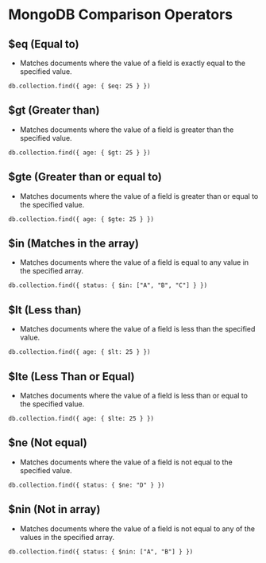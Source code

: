 # MongoDB Comparison Operators

## $eq (Equal to)
- Matches documents where the value of a field is exactly equal to the specified value.
```
db.collection.find({ age: { $eq: 25 } })
```
## $gt (Greater than)
- Matches documents where the value of a field is greater than the specified value.
```
db.collection.find({ age: { $gt: 25 } })
```
## $gte (Greater than or equal to)
- Matches documents where the value of a field is greater than or equal to the specified value.
```
db.collection.find({ age: { $gte: 25 } })
```
## $in (Matches in the array)
- Matches documents where the value of a field is equal to any value in the specified array.
```
db.collection.find({ status: { $in: ["A", "B", "C"] } })
```
## $lt (Less than)
- Matches documents where the value of a field is less than the specified value.
```
db.collection.find({ age: { $lt: 25 } })
```
## $lte (Less Than or Equal)
- Matches documents where the value of a field is less than or equal to the specified value.
```
db.collection.find({ age: { $lte: 25 } })
```
## $ne (Not equal)
- Matches documents where the value of a field is not equal to the specified value.
```
db.collection.find({ status: { $ne: "D" } })
```
## $nin (Not in array)
- Matches documents where the value of a field is not equal to any of the values in the specified array.
```
db.collection.find({ status: { $nin: ["A", "B"] } })
```